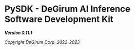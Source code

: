 # PySDK - DeGirum AI Inference Software Development Kit

***Version 0.11.1***

*Copyright DeGirum Corp. 2022-2023*
